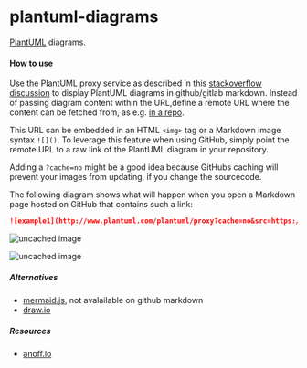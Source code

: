 # plantuml-diagrams


[PlantUML](github.com/plantuml/plantuml) diagrams.

#### How to use

Use the PlantUML proxy service as described in this [stackoverflow discussion](https://stackoverflow.com/questions/32203610/how-to-integrate-uml-diagrams-into-gitlab-or-github) to display PlantUML diagrams in github/gitlab markdown. Instead of passing diagram content within the URL,define a remote URL where the content can be fetched from, as e.g. [in a repo](http://www.plantuml.com/plantuml/proxy?src=https://raw.github.com/plantuml/plantuml-server/master/src/main/webapp/resource/test2diagrams.txt).
  
This URL can be embedded in an HTML `<img>` tag or a Markdown image syntax `![]()`. To leverage this feature when using GitHub, simply point the remote URL to a raw link of the PlantUML diagram in your repository.

Adding a `?cache=no` might be a good idea because GitHubs caching will prevent your images from updating, if you change the sourcecode.

The following diagram shows what will happen when you open a Markdown page hosted on GitHub that contains such a link:

```markdown
![example1](http://www.plantuml.com/plantuml/proxy?cache=no&src=https://raw.githubusercontent.com/marolive/plantuml-diagrams/master/example/example1.puml)
```
![uncached image](http://www.plantuml.com/plantuml/proxy?cache=no&src=https://raw.githubusercontent.com/marolive/plantuml-diagrams/master/example/example1.puml)

![uncached image](http://www.plantuml.com/plantuml/proxy?cache=no&src=https://raw.githubusercontent.com/marolive/plantuml-diagrams/master/example/example2.puml)

##### Alternatives
* [mermaid.js](https://github.com/knsv/mermaid), not avalailable on github markdown
* [draw.io](https://github.com/jgraph/drawio-github)

##### Resources
* [anoff.io](https://anoff.io/blog/2018-07-31-diagrams-with-plantuml/)
